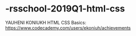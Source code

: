# -rsschool-2019Q1-html-css
YAUHENI KONIUKH
HTML CSS Basics: https://www.codecademy.com/users/ekoniuh/achievements